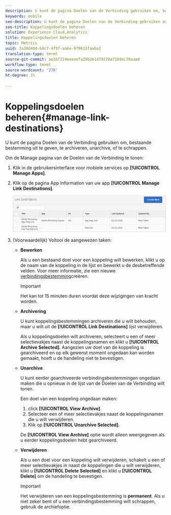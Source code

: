 ```yaml
---
description: U kunt de pagina Doelen van de Verbinding gebruiken om, bestaande bestemming uit te geven, te archiveren, unarchive, of te schrappen.
keywords: mobile
seo-description: U kunt de pagina Doelen van de Verbinding gebruiken om, bestaande bestemming uit te geven, te archiveren, unarchive, of te schrappen.
seo-title: Koppelingsdoelen beheren
solution: Experience Cloud,Analytics
title: Koppelingsdoelen beheren
topic: Metrics
uuid: 3a38d40d-b4c7-4f9f-aa6e-979613faaba2
translation-type: tm+mt
source-git-commit: ae16f224eeaeefa29b2e1479270a72694c79aaa0
workflow-type: tm+mt
source-wordcount: '278'
ht-degree: 1%

---
```



# Koppelingsdoelen beheren{#manage-link-destinations}

U kunt de pagina Doelen van de Verbinding gebruiken om, bestaande bestemming uit te geven, te archiveren, unarchive, of te schrappen.

Om de Manage pagina van de Doelen van de Verbinding te tonen:

1. Klik in de gebruikersinterface voor mobiele services op **[!UICONTROL Manage Apps]**.
1. Klik op de pagina App Information van uw app **[!UICONTROL Manage Link Destinations]**.

   ![Doelen koppelen](assets/link_destinations_list.png)

1. (Voorwaardelijk) Voltooi de aangewezen taken:

   * **Bewerken**

      Als u een bestaand doel voor een koppeling wilt bewerken, klikt u op de naam van de koppeling in de lijst en bewerkt u de desbetreffende velden. Voor meer informatie, zie een nieuwe [verbindingsbestemming](/help/using/acquisition-main/c-manage-link-destinations/t-create-new-app-deep-link-destination.md)creëren.

      >[!IMPORTANT]
      >
      >Het kan tot 15 minuten duren voordat deze wijzigingen van kracht worden.

   * **Archivering**

      U kunt koppelingsbestemmingen archiveren die u wilt behouden, maar u wilt uit de **[!UICONTROL Link Destinations]** lijst verwijderen.

      Als u koppelingsdoelen wilt archiveren, selecteert u een of meer selectievakjes naast de koppelingsnamen en klikt u **[!UICONTROL Archive Selected]**. Aangezien uw doel van de koppeling is gearchiveerd en op elk gewenst moment ongedaan kan worden gemaakt, hoeft u de handeling niet te bevestigen.

   * **Unarchive**

      U kunt eerder gearchiveerde verbindingsbestemmingen ongedaan maken die u opnieuw in de lijst van de Doelen van de Verbinding wilt tonen.

      Een doel van een koppeling ongedaan maken:

      1. click **[!UICONTROL View Archive]**.
      1. Selecteer een of meer selectievakjes naast de koppelingsnamen die u wilt verwijderen.
      1. Klik op **[!UICONTROL Unarchive Selected]**.

      De **[!UICONTROL View Archive]** optie wordt alleen weergegeven als u eerder koppelingsdoelen hebt gearchiveerd.

   * **Verwijderen**

      Als u een doel voor een koppeling wilt verwijderen, schakelt u een of meer selectievakjes in naast de koppelingen die u wilt verwijderen, klikt u **[!UICONTROL Delete Selected]** en klikt u **[!UICONTROL Delete]** om de handeling te bevestigen.

      >[!IMPORTANT]
      >
      >Het verwijderen van een koppelingsbestemming is **permanent**. Als u niet zeker bent of u een verbindingsbestemming wilt schrappen, gebruik de archiefoptie.




